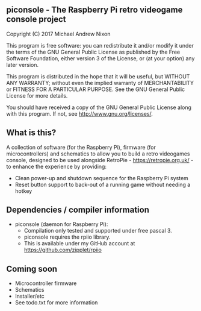 ## piconsole - The Raspberry Pi retro videogame console project

  Copyright (C) 2017  Michael Andrew Nixon

  This program is free software: you can redistribute it and/or modify
  it under the terms of the GNU General Public License as published by
  the Free Software Foundation, either version 3 of the License, or
  (at your option) any later version.

  This program is distributed in the hope that it will be useful,
  but WITHOUT ANY WARRANTY; without even the implied warranty of
  MERCHANTABILITY or FITNESS FOR A PARTICULAR PURPOSE.  See the
  GNU General Public License for more details.

  You should have received a copy of the GNU General Public License
  along with this program.  If not, see <http://www.gnu.org/licenses/>.


## What is this?

A collection of software (for the Raspberry Pi), firmware (for microcontrollers)
and schematics to allow you to build a retro videogames console, designed to be
used alongside RetroPie - https://retropie.org.uk/ - to enhance the experience
by providing:

* Clean power-up and shutdown sequence for the Raspberry Pi system
* Reset button support to back-out of a running game without needing a hotkey


## Dependencies / compiler information

* piconsole (daemon for Raspberry Pi):
  * Compilation only tested and supported under free pascal 3.
  * piconsole requires the rpiio library.
  * This is available under my GitHub account at https://github.com/zipplet/rpiio


## Coming soon

* Microcontroller firmware
* Schematics
* Installer/etc
* See todo.txt for more information
